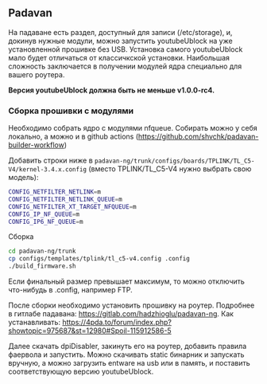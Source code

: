 ## Padavan
На падаване есть раздел, доступный для записи (/etc/storage), и, докинув нужные модули, можно запустить youtubeUblock на уже установленной прошивке без USB. Установка самого youtubeUblock мало будет отличаться от классичкской установки. Наибольшая сложность заключается в получении модулей ядра специально для вашего роутера. 

**Версия youtubeUblock должна быть не меньше v1.0.0-rc4.**

### Сборка прошивки с модулями

Необходимо собрать ядро с модулями nfqueue. Собирать можно у себя локально, а можно и в github actions (https://github.com/shvchk/padavan-builder-workflow)

Добавить строки ниже в `padavan-ng/trunk/configs/boards/TPLINK/TL_C5-V4/kernel-3.4.x.config` (вместо TPLINK/TL_C5-V4 нужно выбрать свою модель):

```sh
CONFIG_NETFILTER_NETLINK=m
CONFIG_NETFILTER_NETLINK_QUEUE=m
CONFIG_NETFILTER_XT_TARGET_NFQUEUE=m
CONFIG_IP_NF_QUEUE=m
CONFIG_IP6_NF_QUEUE=m
```

Сборка
```sh
cd padavan-ng/trunk
cp configs/templates/tplink/tl_c5-v4.config .config
./build_firmware.sh
```
Если финальный размер превышает максимум, то можно отключить что-нибудь в .config, например FTP.

После сборки необходимо установить прошивку на роутер. Подробнее в гитлабе падавана: https://gitlab.com/hadzhioglu/padavan-ng. Как устанавливать: https://4pda.to/forum/index.php?showtopic=975687&st=12980#Spoil-115912586-5

Далее скачать dpiDisabler, закинуть его на роутер, добавить правила фаервола и запустить. Можно скачивать static бинарник и запускать вручную, а можно загрузить entware на usb или в память, и поставить соответствующую версию youtubeUblock.
